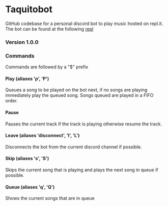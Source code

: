 # Taquitobot

GitHub codebase for a personal discord bot to play music hosted on repl.it.
The bot can be found at the following [repl](https://replit.com/@taquitofan/taquitobotupdated#taquitobot/main.py)

### Version 1.0.0

### Commands
Commands are followed by a "$" prefix

#### Play (aliases 'p', 'P')
Queues a song to be played on the bot next, if no songs are playing immediately play the queued song. Songs queued are played in a FIFO order.

#### Pause
Pauses the current track if the track is playing otherwise resume the track.

#### Leave (aliases 'disconnect', 'l', 'L')
Disconnects the bot from the current discord channel if possible.

#### Skip (aliases 's', 'S')
Skips the current song that is playing and plays the next song in queue if possible.

#### Queue (aliases 'q', 'Q')
Shows the current songs that are in queue
